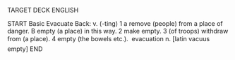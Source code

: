 TARGET DECK
ENGLISH

START
Basic
Evacuate
Back: v. (-ting) 1 a remove (people) from a place of danger. B empty (a place) in this way. 2 make empty. 3 (of troops) withdraw from (a place). 4 empty (the bowels etc.).  evacuation n. [latin vacuus empty]
END
